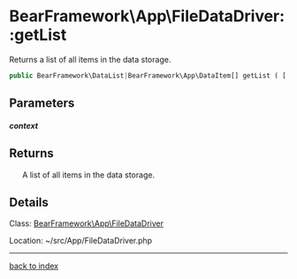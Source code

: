 # BearFramework\App\FileDataDriver::getList

Returns a list of all items in the data storage.

```php
public BearFramework\DataList|BearFramework\App\DataItem[] getList ( [ BearFramework\DataList\Context|null $context ] )
```

## Parameters

##### context

## Returns

&nbsp;&nbsp;&nbsp;&nbsp;&nbsp;&nbsp;A list of all items in the data storage.

## Details

Class: [BearFramework\App\FileDataDriver](bearframework.app.filedatadriver.class.md)

Location: ~/src/App/FileDataDriver.php

---

[back to index](index.md)

